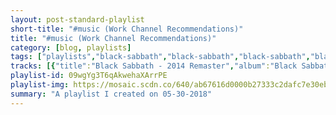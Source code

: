 ```yaml
---
layout: post-standard-playlist
short-title: "#music (Work Channel Recommendations)"
title: "#music (Work Channel Recommendations)"
category: [blog, playlists]
tags: ["playlists","black-sabbath","black-sabbath","black-sabbath","black-sabbath","black-sabbath","limes","limes","limes","limes","limes","limes","limes","limes","limes","limes","limes","daron-malakian-and-scars-on-broadway","daron-malakian-and-scars-on-broadway","daron-malakian-and-scars-on-broadway","daron-malakian-and-scars-on-broadway","daron-malakian-and-scars-on-broadway","daron-malakian-and-scars-on-broadway","daron-malakian-and-scars-on-broadway","daron-malakian-and-scars-on-broadway","daron-malakian-and-scars-on-broadway","daron-malakian-and-scars-on-broadway","daron-malakian-and-scars-on-broadway","daron-malakian-and-scars-on-broadway","daron-malakian-and-scars-on-broadway","daron-malakian-and-scars-on-broadway","daron-malakian-and-scars-on-broadway","daron-malakian-and-scars-on-broadway","daron-malakian-and-scars-on-broadway","serj-tankian","serj-tankian","serj-tankian","serj-tankian","serj-tankian","serj-tankian","serj-tankian","serj-tankian","serj-tankian","serj-tankian","serj-tankian","serj-tankian","serj-tankian","die-antwoord","die-antwoord","die-antwoord","die-antwoord,-sen-dog","die-antwoord,-dita-von-teese","die-antwoord,-lil-tommy-terror","die-antwoord,-lil-tommy-terror","die-antwoord,-jack-black","die-antwoord","die-antwoord","die-antwoord","die-antwoord","die-antwoord","die-antwoord","die-antwoord","die-antwoord","shai-hulud","shai-hulud","shai-hulud","shai-hulud","shai-hulud","shai-hulud","shai-hulud","shai-hulud","scandroid","scandroid","scandroid","scandroid","scandroid","scandroid","scandroid","scandroid","scandroid","scandroid","scandroid","scandroid,-circle-of-dust","scandroid","scandroid","scandroid,-waveshaper","scandroid","scandroid","scandroid","scandroid","scandroid","scandroid","scandroid","scandroid","scandroid","scandroid,-circle-of-dust","scandroid","scandroid,-waveshaper","robert-parker","robert-parker,-maethelvin","robert-parker","robert-parker,-shyguys","robert-parker,-miss-k","robert-parker","robert-parker","robert-parker,-waveshaper","robert-parker,-bachelor-of-hearts","robert-parker","undervatten","undervatten","undervatten","undervatten","undervatten","undervatten","undervatten","undervatten","jacob-collier","jacob-collier","jacob-collier","jacob-collier","jacob-collier","jacob-collier","jacob-collier","jacob-collier","jacob-collier","jacob-collier","jacob-collier","operation-ivy","operation-ivy","operation-ivy","operation-ivy","operation-ivy","operation-ivy","operation-ivy","operation-ivy","operation-ivy","operation-ivy","operation-ivy","operation-ivy","operation-ivy","operation-ivy","operation-ivy","operation-ivy","operation-ivy","operation-ivy","operation-ivy","operation-ivy","operation-ivy","operation-ivy","operation-ivy","operation-ivy","operation-ivy","operation-ivy","operation-ivy","japanese-breakfast","japanese-breakfast","japanese-breakfast","japanese-breakfast","japanese-breakfast","japanese-breakfast","japanese-breakfast","japanese-breakfast","japanese-breakfast","japanese-breakfast","japanese-breakfast","japanese-breakfast","jaroslav-beck","jaroslav-beck,-summer-haze","jaroslav-beck,-crispin,-backchat","jaroslav-beck,-kings-&-folk,-sqeepo","jaroslav-beck,-tiny-c","jaroslav-beck","jaroslav-beck","jaroslav-beck","jaroslav-beck","jaroslav-beck","papercuts","papercuts","papercuts","papercuts","papercuts","papercuts","papercuts","papercuts","papercuts","kraftwerk","kraftwerk","kraftwerk","kraftwerk","kraftwerk","kraftwerk","kraftwerk","kraftwerk","kraftwerk","kraftwerk","kraftwerk","röyksopp","röyksopp","röyksopp","röyksopp","röyksopp","röyksopp","röyksopp","röyksopp","röyksopp","röyksopp","miike-snow","miike-snow","miike-snow","miike-snow","miike-snow,-charli-xcx","miike-snow","miike-snow","miike-snow","miike-snow","miike-snow","miike-snow,-run-the-jewels","khruangbin","khruangbin","khruangbin","khruangbin","khruangbin","khruangbin","khruangbin","khruangbin","khruangbin","khruangbin","khruangbin","khruangbin","khruangbin","khruangbin","khruangbin","khruangbin","khruangbin","khruangbin","khruangbin","khruangbin","x-japan","x-japan","x-japan","x-japan","x-japan","x-japan","x-japan","x-japan","x-japan","x-japan","x-japan","x-japan","kinky","kinky","kinky","kinky","kinky","kinky","kinky","kinky","kinky","kinky","kinky","kinky","kinky","kinky","kinky","kinky","kinky","kinky","kinky","kinky","kinky","kinky","kinky","kinky","kinky","kinky","kinky","portishead","portishead","portishead","portishead","portishead","portishead","portishead","portishead","portishead","portishead","portishead","little-dragon","little-dragon","little-dragon","little-dragon","little-dragon","little-dragon","little-dragon","little-dragon","little-dragon","little-dragon","little-dragon","little-dragon","the-alan-parsons-project","the-alan-parsons-project","the-alan-parsons-project","the-alan-parsons-project","the-alan-parsons-project","the-alan-parsons-project","the-alan-parsons-project","the-alan-parsons-project","the-alan-parsons-project","the-alan-parsons-project","george-mccrae","george-mccrae","george-mccrae","george-mccrae","george-mccrae","george-mccrae","george-mccrae","george-mccrae","george-mccrae","george-mccrae","george-mccrae","george-mccrae","george-mccrae","george-mccrae","george-mccrae","george-mccrae","george-mccrae","george-mccrae","bruce-springsteen","bruce-springsteen","bruce-springsteen","bruce-springsteen","bruce-springsteen","bruce-springsteen","bruce-springsteen","bruce-springsteen","bruce-springsteen","bruce-springsteen","bruce-springsteen","bruce-springsteen","st.-lucia","st.-lucia","st.-lucia","st.-lucia","st.-lucia","st.-lucia","st.-lucia","st.-lucia","st.-lucia","st.-lucia","st.-lucia","daft-punk","daft-punk","daft-punk","daft-punk","daft-punk,-julian-casablancas","daft-punk,-pharrell-williams","daft-punk,-paul-williams","daft-punk,-pharrell-williams,-nile-rodgers","daft-punk","daft-punk","daft-punk,-todd-edwards","daft-punk,-panda-bear","daft-punk","kishi-bashi","kishi-bashi","kishi-bashi","kishi-bashi","kishi-bashi","kishi-bashi","kishi-bashi","kishi-bashi","kishi-bashi","depeche-mode","depeche-mode","depeche-mode","depeche-mode","depeche-mode","depeche-mode","depeche-mode","depeche-mode","depeche-mode,-steve-fitzmaurice","depeche-mode","depeche-mode","depeche-mode","depeche-mode","depeche-mode","depeche-mode,-steve-fitzmaurice","depeche-mode","depeche-mode","depeche-mode","depeche-mode,-alex-ridha","depeche-mode,-digitalism","depeche-mode,-oliver-huntemann,-stephan-bodzin","depeche-mode,-underground-resistance-assault-dj-3000","depeche-mode,-jesse-siminski","tom-waits","john-mayer","john-mayer","john-mayer","john-mayer","john-mayer","john-mayer","john-mayer","john-mayer","john-mayer","john-mayer","john-mayer","john-mayer","the-cardigans","the-cardigans","the-cardigans","the-cardigans","the-cardigans","the-cardigans","the-cardigans","the-cardigans","the-cardigans","the-cardigans","the-cardigans","fouk","fouk","coeo","the-band","the-band","the-band","the-band","the-band","the-band","the-band","the-band","the-band","the-band","the-band","the-band","the-band","the-band","the-band","the-band","the-band","the-band","the-band","fugazi","fugazi","fugazi","fugazi","fugazi","fugazi","fugazi","fugazi","fugazi","fugazi","fugazi","fugazi","fugazi","hunter-plake","daft-punk,-paul-williams","james-carter-and-the-prisoners","harry-mcclintock","norman-blake","alison-krauss","the-soggy-bottom-boys,-dan-tyminski","chris-thomas-king","norman-blake","the-whites","gillian-welch,-alison-krauss","emmylou-harris,-alison-krauss,-gillian-welch","the-peasall-sisters","the-cox-family","john-hartford","ralph-stanley","the-soggy-bottom-boys,-tim-blake-nelson","the-soggy-bottom-boys,-dan-tyminski","john-hartford","the-fairfield-four","the-stanley-brothers,-the-clinch-mountain-boys","colin-linden","alan-o'bryant","john-hartford","the-kossoy-sisters,-erik-darling","van-dyke-parks","ed-lewis-&-the-prisoners","the-cox-family","sarah-peasall,-hannah-peasall,-leah-peasall,-robert-hamlett","norman-blake","norman-blake","the-cox-family","john-hartford","the-fairfield-four","harley-allen","the-specials","the-specials","the-specials","the-specials","the-specials","the-specials","the-specials","the-specials","the-specials","the-specials","the-specials","the-specials","the-specials","the-specials","the-specials","the-specials","jonathan-wilson","jonathan-wilson","jonathan-wilson","jonathan-wilson","jonathan-wilson","jonathan-wilson","jonathan-wilson","jonathan-wilson","jonathan-wilson","jonathan-wilson","jonathan-wilson","jonathan-wilson","jonathan-wilson","jennie-abrahamson","kali-uchis,-tyler,-the-creator,-bootsy-collins","kali-uchis","kali-uchis,-bia","kali-uchis,-steve-lacy","kali-uchis","kali-uchis","kali-uchis,-jorja-smith","kali-uchis","kali-uchis,-reykon","kali-uchis","kali-uchis","kali-uchis","kali-uchis","kali-uchis,-tyler,-the-creator,-bootsy-collins","kali-uchis","kali-uchis","mount-eerie","mount-eerie","mount-eerie","mount-eerie","mount-eerie","mount-eerie","no-age","no-age","no-age","no-age","no-age","no-age","no-age","no-age","no-age","no-age","no-age","no-age","dj-koze","dj-koze","dj-koze,-eddie-fummler","dj-koze,-speech","dj-koze,-josé-gonzález","dj-koze,-sophia-kennedy","dj-koze,-róisín-murphy","dj-koze","dj-koze,-mano-le-tough","dj-koze,-róisín-murphy","dj-koze,-kurt-wagner","dj-koze","dj-koze","dj-koze","dj-koze","dj-koze,-sophia-kennedy","sylvester","pavement","pavement","pavement","pavement","pavement","pavement","pavement","pavement","pavement","pavement","pavement","pavement","rayland-baxter","rayland-baxter","rayland-baxter","rayland-baxter","rayland-baxter","rayland-baxter","rayland-baxter","rayland-baxter","rayland-baxter","rayland-baxter","richard-swift","richard-swift","richard-swift","richard-swift","richard-swift","richard-swift","richard-swift","richard-swift","richard-swift","richard-swift","yo-yo-ma-&-the-silk-road-ensemble,-stuart-duncan,-edgar-meyer,-chris-thile","yo-yo-ma-&-the-silk-road-ensemble,-stuart-duncan,-edgar-meyer,-chris-thile","yo-yo-ma-&-the-silk-road-ensemble,-stuart-duncan,-edgar-meyer,-chris-thile","yo-yo-ma-&-the-silk-road-ensemble,-stuart-duncan,-edgar-meyer,-chris-thile","yo-yo-ma-&-the-silk-road-ensemble,-stuart-duncan,-edgar-meyer,-chris-thile","yo-yo-ma-&-the-silk-road-ensemble,-stuart-duncan,-edgar-meyer,-chris-thile,-aoife-o'donovan","yo-yo-ma-&-the-silk-road-ensemble,-stuart-duncan,-edgar-meyer,-chris-thile","yo-yo-ma-&-the-silk-road-ensemble,-stuart-duncan,-edgar-meyer,-chris-thile","yo-yo-ma-&-the-silk-road-ensemble,-stuart-duncan,-edgar-meyer,-chris-thile,-aoife-o'donovan","yo-yo-ma-&-the-silk-road-ensemble,-stuart-duncan,-edgar-meyer,-chris-thile","yo-yo-ma-&-the-silk-road-ensemble,-stuart-duncan,-edgar-meyer,-chris-thile","\"weird-al\"-yankovic","blood-orange","modest-mouse","christina-aguilera,-goldlink","macklemore-&-ryan-lewis,-macklemore,-ryan-lewis,-ray-dalton","musiq-soulchild","anderson-.paak","anderson-.paak","anderson-.paak","nxworries,-anderson-.paak,-knxwledge","nxworries,-anderson-.paak,-knxwledge","johnny-cash","bi-2,-симфонический-оркестр-мвд","bi-2,-симфонический-оркестр-мвд","bi-2,-симфонический-оркестр-мвд","bi-2,-симфонический-оркестр-мвд","bi-2,-симфонический-оркестр-мвд","bi-2,-симфонический-оркестр-мвд,-inna-zhelannaya","bi-2,-симфонический-оркестр-мвд,-brainstorm","bi-2,-симфонический-оркестр-мвд","bi-2,-симфонический-оркестр-мвд","bi-2,-симфонический-оркестр-мвд,-юлия-чичерина","bi-2,-симфонический-оркестр-мвд","bi-2,-симфонический-оркестр-мвд,-diana-arbenina","bi-2,-симфонический-оркестр-мвд","bi-2,-симфонический-оркестр-мвд","bi-2,-симфонический-оркестр-мвд,-вельвеt","bi-2,-симфонический-оркестр-мвд","bi-2,-симфонический-оркестр-мвд,-diana-arbenina","bi-2,-симфонический-оркестр-мвд","bi-2,-симфонический-оркестр-мвд,-inna-zhelannaya","bi-2,-симфонический-оркестр-мвд","bi-2,-симфонический-оркестр-мвд,-inna-zhelannaya","bi-2,-симфонический-оркестр-мвд","bi-2,-симфонический-оркестр-мвд,-тина-кузнецова","bi-2,-симфонический-оркестр-мвд","bi-2,-симфонический-оркестр-мвд","bi-2,-симфонический-оркестр-мвд","bobby-caldwell","luke-bryan","rammstein","rammstein","idan-raichel","gwenwed","gwenwed","gwenwed","gwenwed","gwenwed","la-vela-puerca","la-vela-puerca","la-vela-puerca","la-vela-puerca","la-vela-puerca","la-vela-puerca","la-vela-puerca","los-enanitos-verdes","los-enanitos-verdes","los-enanitos-verdes","los-enanitos-verdes","indios","indios","the-stills","balkan-beat-box","warsaw-village-band","warsaw-village-band","warsaw-village-band","warsaw-village-band","warsaw-village-band","warsaw-village-band","warsaw-village-band","warsaw-village-band","rodrigo-y-gabriela","maestro-fresh-wes","saukrates","peppino-gagliardi","cymande","cymande","bembeya-jazz-national","data,-benny-sings","nigel-stanford","eminem,-ed-sheeran","bob-dylan","tool","daft-punk","daft-punk","daft-punk","daft-punk","daft-punk","daft-punk","daft-punk","daft-punk","daft-punk","daft-punk","daft-punk","daft-punk","scott-grooves,-parliament,-funkadelic","ian-pooley,-daft-punk","daft-punk"]
tracks: [{"title":"Black Sabbath - 2014 Remaster","album":"Black Sabbath (2014 Remaster)","artists":"Black Sabbath"},{"title":"The Wizard - 2014 Remaster","album":"Black Sabbath (2014 Remaster)","artists":"Black Sabbath"},{"title":"Wasp / Behind the Wall of Sleep / Bassically / N.I.B. - 2014 Remaster","album":"Black Sabbath (2014 Remaster)","artists":"Black Sabbath"},{"title":"Wicked World - 2013 Remaster","album":"Black Sabbath (2014 Remaster)","artists":"Black Sabbath"},{"title":"A Bit of Finger / Sleeping Village / Warning - 2013 Remaster","album":"Black Sabbath (2014 Remaster)","artists":"Black Sabbath"},{"title":"Hooplah","album":"Fresh Squeezed","artists":"Limes"},{"title":"Heyo","album":"Fresh Squeezed","artists":"Limes"},{"title":"Alright","album":"Fresh Squeezed","artists":"Limes"},{"title":"Moonbeams","album":"Fresh Squeezed","artists":"Limes"},{"title":"Blasé","album":"Fresh Squeezed","artists":"Limes"},{"title":"Marigold","album":"Fresh Squeezed","artists":"Limes"},{"title":"Bounds","album":"Fresh Squeezed","artists":"Limes"},{"title":"Another Day","album":"Fresh Squeezed","artists":"Limes"},{"title":"Burnt Shake","album":"Fresh Squeezed","artists":"Limes"},{"title":"Jovial","album":"Fresh Squeezed","artists":"Limes"},{"title":"Blue","album":"Fresh Squeezed","artists":"Limes"},{"title":"Serious","album":"Scars on Broadway","artists":"Daron Malakian and Scars On Broadway"},{"title":"Funny","album":"Scars on Broadway","artists":"Daron Malakian and Scars On Broadway"},{"title":"Exploding / Reloading","album":"Scars on Broadway","artists":"Daron Malakian and Scars On Broadway"},{"title":"Stoner Hate","album":"Scars on Broadway","artists":"Daron Malakian and Scars On Broadway"},{"title":"Insane","album":"Scars on Broadway","artists":"Daron Malakian and Scars On Broadway"},{"title":"World Long Gone","album":"Scars on Broadway","artists":"Daron Malakian and Scars On Broadway"},{"title":"Kill Each Other / Live Forever","album":"Scars on Broadway","artists":"Daron Malakian and Scars On Broadway"},{"title":"Babylon","album":"Scars on Broadway","artists":"Daron Malakian and Scars On Broadway"},{"title":"Chemicals","album":"Scars on Broadway","artists":"Daron Malakian and Scars On Broadway"},{"title":"Enemy","album":"Scars on Broadway","artists":"Daron Malakian and Scars On Broadway"},{"title":"Universe","album":"Scars on Broadway","artists":"Daron Malakian and Scars On Broadway"},{"title":"3005","album":"Scars on Broadway","artists":"Daron Malakian and Scars On Broadway"},{"title":"Cute Machines","album":"Scars on Broadway","artists":"Daron Malakian and Scars On Broadway"},{"title":"Whoring Streets","album":"Scars on Broadway","artists":"Daron Malakian and Scars On Broadway"},{"title":"They Say","album":"Scars on Broadway","artists":"Daron Malakian and Scars On Broadway"},{"title":"Scars on Broadway","album":"Scars on Broadway","artists":"Daron Malakian and Scars On Broadway"},{"title":"Hungry Ghost","album":"Scars on Broadway","artists":"Daron Malakian and Scars On Broadway"},{"title":"Cornucopia","album":"Harakiri (Deluxe Version)","artists":"Serj Tankian"},{"title":"Figure It Out","album":"Harakiri (Deluxe Version)","artists":"Serj Tankian"},{"title":"Ching Chime","album":"Harakiri (Deluxe Version)","artists":"Serj Tankian"},{"title":"Butterfly","album":"Harakiri (Deluxe Version)","artists":"Serj Tankian"},{"title":"Harakiri","album":"Harakiri (Deluxe Version)","artists":"Serj Tankian"},{"title":"Occupied Tears","album":"Harakiri (Deluxe Version)","artists":"Serj Tankian"},{"title":"Deafening Silence","album":"Harakiri (Deluxe Version)","artists":"Serj Tankian"},{"title":"Forget Me Knot","album":"Harakiri (Deluxe Version)","artists":"Serj Tankian"},{"title":"Reality TV","album":"Harakiri (Deluxe Version)","artists":"Serj Tankian"},{"title":"Uneducated Democracy","album":"Harakiri (Deluxe Version)","artists":"Serj Tankian"},{"title":"Weave On","album":"Harakiri (Deluxe Version)","artists":"Serj Tankian"},{"title":"Revolver","album":"Harakiri (Deluxe Version)","artists":"Serj Tankian"},{"title":"Tyrant's Gratitude","album":"Harakiri (Deluxe Version)","artists":"Serj Tankian"},{"title":"We Have Candy","album":"Mount Ninji and da Nice Time Kid","artists":"Die Antwoord"},{"title":"Daddy","album":"Mount Ninji and da Nice Time Kid","artists":"Die Antwoord"},{"title":"Banana Brain","album":"Mount Ninji and da Nice Time Kid","artists":"Die Antwoord"},{"title":"Shit Just Got Real","album":"Mount Ninji and da Nice Time Kid","artists":"Die Antwoord, Sen Dog"},{"title":"Gucci Coochie","album":"Mount Ninji and da Nice Time Kid","artists":"Die Antwoord, Dita Von Teese"},{"title":"Wings on My Penis","album":"Mount Ninji and da Nice Time Kid","artists":"Die Antwoord, Lil Tommy Terror"},{"title":"U Like Boobies?","album":"Mount Ninji and da Nice Time Kid","artists":"Die Antwoord, Lil Tommy Terror"},{"title":"Rats Rule","album":"Mount Ninji and da Nice Time Kid","artists":"Die Antwoord, Jack Black"},{"title":"Jonah Hill","album":"Mount Ninji and da Nice Time Kid","artists":"Die Antwoord"},{"title":"Stoopid Rich","album":"Mount Ninji and da Nice Time Kid","artists":"Die Antwoord"},{"title":"Fat Faded Fuck Face","album":"Mount Ninji and da Nice Time Kid","artists":"Die Antwoord"},{"title":"Peanutbutter + Jelly","album":"Mount Ninji and da Nice Time Kid","artists":"Die Antwoord"},{"title":"Alien","album":"Mount Ninji and da Nice Time Kid","artists":"Die Antwoord"},{"title":"Street Light","album":"Mount Ninji and da Nice Time Kid","artists":"Die Antwoord"},{"title":"Darkling","album":"Mount Ninji and da Nice Time Kid","artists":"Die Antwoord"},{"title":"I Don't Care","album":"Mount Ninji and da Nice Time Kid","artists":"Die Antwoord"},{"title":"Sincerely Hated","album":"Just Can't Hate Enough","artists":"Shai Hulud"},{"title":"Colder Than the Cold World","album":"Just Can't Hate Enough","artists":"Shai Hulud"},{"title":"The Fucking Silence","album":"Just Can't Hate Enough","artists":"Shai Hulud"},{"title":"A Profound Hatred of Man","album":"Just Can't Hate Enough","artists":"Shai Hulud"},{"title":"Just Can't Hate Enough (Originally by A Chorus of Disapproval)","album":"Just Can't Hate Enough","artists":"Shai Hulud"},{"title":"Just Can't Hate Enough (Originally by Sheer Terror)","album":"Just Can't Hate Enough","artists":"Shai Hulud"},{"title":"Blaze Some Hate","album":"Just Can't Hate Enough","artists":"Shai Hulud"},{"title":"Hate, Myth, Muscle, Etiquette","album":"Just Can't Hate Enough","artists":"Shai Hulud"},{"title":"2517","album":"Scandroid (Deluxe Edition)","artists":"Scandroid"},{"title":"Salvation Code","album":"Scandroid (Deluxe Edition)","artists":"Scandroid"},{"title":"Aphelion","album":"Scandroid (Deluxe Edition)","artists":"Scandroid"},{"title":"Shout","album":"Scandroid (Deluxe Edition)","artists":"Scandroid"},{"title":"Destination Unknown","album":"Scandroid (Deluxe Edition)","artists":"Scandroid"},{"title":"Connection","album":"Scandroid (Deluxe Edition)","artists":"Scandroid"},{"title":"Datastream","album":"Scandroid (Deluxe Edition)","artists":"Scandroid"},{"title":"Empty Streets","album":"Scandroid (Deluxe Edition)","artists":"Scandroid"},{"title":"Awakening With You","album":"Scandroid (Deluxe Edition)","artists":"Scandroid"},{"title":"Atom & E.E.V.","album":"Scandroid (Deluxe Edition)","artists":"Scandroid"},{"title":"Neo-Tokyo","album":"Scandroid (Deluxe Edition)","artists":"Scandroid"},{"title":"Pro-bots & Robophobes","album":"Scandroid (Deluxe Edition)","artists":"Scandroid, Circle of Dust"},{"title":"Eden","album":"Scandroid (Deluxe Edition)","artists":"Scandroid"},{"title":"Singularity","album":"Scandroid (Deluxe Edition)","artists":"Scandroid"},{"title":"Eden - Waveshaper Remix","album":"Scandroid (Deluxe Edition)","artists":"Scandroid, Waveshaper"},{"title":"2517 - Instrumental","album":"Scandroid (Deluxe Edition)","artists":"Scandroid"},{"title":"Salvation Code - Instrumental","album":"Scandroid (Deluxe Edition)","artists":"Scandroid"},{"title":"Aphelion - Instrumental","album":"Scandroid (Deluxe Edition)","artists":"Scandroid"},{"title":"Shout - Instrumental","album":"Scandroid (Deluxe Edition)","artists":"Scandroid"},{"title":"Connection - Instrumental","album":"Scandroid (Deluxe Edition)","artists":"Scandroid"},{"title":"Datastream - Instrumental","album":"Scandroid (Deluxe Edition)","artists":"Scandroid"},{"title":"Empty Streets - Instrumental","album":"Scandroid (Deluxe Edition)","artists":"Scandroid"},{"title":"Awakening With You - Instrumental","album":"Scandroid (Deluxe Edition)","artists":"Scandroid"},{"title":"Neo-Tokyo - Instrumental","album":"Scandroid (Deluxe Edition)","artists":"Scandroid"},{"title":"Pro-bots & Robophobes - Instrumental","album":"Scandroid (Deluxe Edition)","artists":"Scandroid, Circle of Dust"},{"title":"Eden - Instrumental","album":"Scandroid (Deluxe Edition)","artists":"Scandroid"},{"title":"Eden (Waveshaper Remix) - Instrumental","album":"Scandroid (Deluxe Edition)","artists":"Scandroid, Waveshaper"},{"title":"Sweet Nothings","album":"Crystal City","artists":"Robert Parker"},{"title":"Love Theme (feat. Maethelvin)","album":"Crystal City","artists":"Robert Parker, Maethelvin"},{"title":"Silver Screen Cruising","album":"Crystal City","artists":"Robert Parker"},{"title":"Generation '82 (feat. Shyguys)","album":"Crystal City","artists":"Robert Parker, Shyguys"},{"title":"'85 Again (feat. Miss K)","album":"Crystal City","artists":"Robert Parker, Miss K"},{"title":"Guilty Pleasure","album":"Crystal City","artists":"Robert Parker"},{"title":"One Love","album":"Crystal City","artists":"Robert Parker"},{"title":"Arcade Oliver (feat. Waveshaper)","album":"Crystal City","artists":"Robert Parker, Waveshaper"},{"title":"Seasons of Lust (feat. Bachelor of Hearts)","album":"Crystal City","artists":"Robert Parker, Bachelor Of Hearts"},{"title":"Crystal City","album":"Crystal City","artists":"Robert Parker"},{"title":"Begynnelse","album":"Grooves 1988","artists":"Undervatten"},{"title":"At the Mall","album":"Grooves 1988","artists":"Undervatten"},{"title":"Inner City Chase","album":"Grooves 1988","artists":"Undervatten"},{"title":"No Release","album":"Grooves 1988","artists":"Undervatten"},{"title":"Charisma Club","album":"Grooves 1988","artists":"Undervatten"},{"title":"Settling Mist","album":"Grooves 1988","artists":"Undervatten"},{"title":"Mic City","album":"Grooves 1988","artists":"Undervatten"},{"title":"Giants","album":"Grooves 1988","artists":"Undervatten"},{"title":"Woke Up Today","album":"In My Room","artists":"Jacob Collier"},{"title":"In My Room","album":"In My Room","artists":"Jacob Collier"},{"title":"Hideaway","album":"In My Room","artists":"Jacob Collier"},{"title":"You And I","album":"In My Room","artists":"Jacob Collier"},{"title":"Down The Line","album":"In My Room","artists":"Jacob Collier"},{"title":"Now And Then I Think About You","album":"In My Room","artists":"Jacob Collier"},{"title":"Saviour","album":"In My Room","artists":"Jacob Collier"},{"title":"Hajanga","album":"In My Room","artists":"Jacob Collier"},{"title":"Flintstones","album":"In My Room","artists":"Jacob Collier"},{"title":"In The Real Early Morning","album":"In My Room","artists":"Jacob Collier"},{"title":"Don't You Know","album":"In My Room","artists":"Jacob Collier"},{"title":"Knowledge - 2007 Remaster","album":"Operation Ivy (2007 Remaster)","artists":"Operation Ivy"},{"title":"Sound System - 2007 Remaster","album":"Operation Ivy (2007 Remaster)","artists":"Operation Ivy"},{"title":"Jaded - 2007 Remaster","album":"Operation Ivy (2007 Remaster)","artists":"Operation Ivy"},{"title":"Take Warning - 2007 Remaster","album":"Operation Ivy (2007 Remaster)","artists":"Operation Ivy"},{"title":"The Crowd - 2007 Remaster","album":"Operation Ivy (2007 Remaster)","artists":"Operation Ivy"},{"title":"Bombshell - 2007 Remaster","album":"Operation Ivy (2007 Remaster)","artists":"Operation Ivy"},{"title":"Unity - 2007 Remaster","album":"Operation Ivy (2007 Remaster)","artists":"Operation Ivy"},{"title":"Vulnerability - 2007 Remaster","album":"Operation Ivy (2007 Remaster)","artists":"Operation Ivy"},{"title":"Bankshot - 2007 Remaster","album":"Operation Ivy (2007 Remaster)","artists":"Operation Ivy"},{"title":"One of These Days - 2007 Remaster","album":"Operation Ivy (2007 Remaster)","artists":"Operation Ivy"},{"title":"Gonna Find You - 2007 Remaster","album":"Operation Ivy (2007 Remaster)","artists":"Operation Ivy"},{"title":"Bad Town - 2007 Remaster","album":"Operation Ivy (2007 Remaster)","artists":"Operation Ivy"},{"title":"Smiling - 2007 Remaster","album":"Operation Ivy (2007 Remaster)","artists":"Operation Ivy"},{"title":"Caution - 2007 Remaster","album":"Operation Ivy (2007 Remaster)","artists":"Operation Ivy"},{"title":"Freeze Up - 2007 Remaster","album":"Operation Ivy (2007 Remaster)","artists":"Operation Ivy"},{"title":"Artificial Life - 2007 Remaster","album":"Operation Ivy (2007 Remaster)","artists":"Operation Ivy"},{"title":"Room Without a Window - 2007 Remaster","album":"Operation Ivy (2007 Remaster)","artists":"Operation Ivy"},{"title":"Big City - 2007 Remaster","album":"Operation Ivy (2007 Remaster)","artists":"Operation Ivy"},{"title":"Missionary - 2007 Remaster","album":"Operation Ivy (2007 Remaster)","artists":"Operation Ivy"},{"title":"Junkie's Runnin' Dry - 2007 Remaster","album":"Operation Ivy (2007 Remaster)","artists":"Operation Ivy"},{"title":"Here We Go Again - 2007 Remaster","album":"Operation Ivy (2007 Remaster)","artists":"Operation Ivy"},{"title":"Hoboken - 2007 Remaster","album":"Operation Ivy (2007 Remaster)","artists":"Operation Ivy"},{"title":"Yellin' In My Ear - 2007 Remaster","album":"Operation Ivy (2007 Remaster)","artists":"Operation Ivy"},{"title":"Sleep Long - 2007 Remaster","album":"Operation Ivy (2007 Remaster)","artists":"Operation Ivy"},{"title":"Healthy Body - 2007 Remaster","album":"Operation Ivy (2007 Remaster)","artists":"Operation Ivy"},{"title":"Officer - 2007 Remaster","album":"Operation Ivy (2007 Remaster)","artists":"Operation Ivy"},{"title":"I Got No - 2007 Remaster","album":"Operation Ivy (2007 Remaster)","artists":"Operation Ivy"},{"title":"Diving Woman","album":"Soft Sounds from Another Planet","artists":"Japanese Breakfast"},{"title":"Road Head","album":"Soft Sounds from Another Planet","artists":"Japanese Breakfast"},{"title":"Machinist","album":"Soft Sounds from Another Planet","artists":"Japanese Breakfast"},{"title":"Planetary Ambience","album":"Soft Sounds from Another Planet","artists":"Japanese Breakfast"},{"title":"Soft Sounds from Another Planet","album":"Soft Sounds from Another Planet","artists":"Japanese Breakfast"},{"title":"Boyish","album":"Soft Sounds from Another Planet","artists":"Japanese Breakfast"},{"title":"12 Steps","album":"Soft Sounds from Another Planet","artists":"Japanese Breakfast"},{"title":"Jimmy Fallon Big!","album":"Soft Sounds from Another Planet","artists":"Japanese Breakfast"},{"title":"The Body Is a Blade","album":"Soft Sounds from Another Planet","artists":"Japanese Breakfast"},{"title":"Till Death","album":"Soft Sounds from Another Planet","artists":"Japanese Breakfast"},{"title":"This House","album":"Soft Sounds from Another Planet","artists":"Japanese Breakfast"},{"title":"Here Come the Tubular Bells","album":"Soft Sounds from Another Planet","artists":"Japanese Breakfast"},{"title":"Beat Saber","album":"Beat Saber (Original Game Soundtrack)","artists":"Jaroslav Beck"},{"title":"Escape (ft. Summer Haze)","album":"Beat Saber (Original Game Soundtrack)","artists":"Jaroslav Beck, Summer Haze"},{"title":"Legend (ft. Backchat)","album":"Beat Saber (Original Game Soundtrack)","artists":"Jaroslav Beck, Crispin, Backchat"},{"title":"Country Rounds (Sqeepo Remix)","album":"Beat Saber (Original Game Soundtrack)","artists":"Jaroslav Beck, Kings & Folk, Sqeepo"},{"title":"Turn Me On (ft. Tiny C)","album":"Beat Saber (Original Game Soundtrack)","artists":"Jaroslav Beck, Tiny C"},{"title":"Breezer","album":"Beat Saber (Original Game Soundtrack)","artists":"Jaroslav Beck"},{"title":"00 Bills","album":"Beat Saber (Original Game Soundtrack)","artists":"Jaroslav Beck"},{"title":"Balearic Pumping","album":"Beat Saber (Original Game Soundtrack)","artists":"Jaroslav Beck"},{"title":"Commercial Pumping","album":"Beat Saber (Original Game Soundtrack)","artists":"Jaroslav Beck"},{"title":"Lvl Insane","album":"Beat Saber (Original Game Soundtrack)","artists":"Jaroslav Beck"},{"title":"Still Knocking at the Door","album":"Life Among the Savages","artists":"Papercuts"},{"title":"New Body","album":"Life Among the Savages","artists":"Papercuts"},{"title":"Life Among the Savages","album":"Life Among the Savages","artists":"Papercuts"},{"title":"Staring at the Bright Lights","album":"Life Among the Savages","artists":"Papercuts"},{"title":"Family Portrait","album":"Life Among the Savages","artists":"Papercuts"},{"title":"Easter Morning","album":"Life Among the Savages","artists":"Papercuts"},{"title":"Psychic Friends","album":"Life Among the Savages","artists":"Papercuts"},{"title":"Afterlife Blues","album":"Life Among the Savages","artists":"Papercuts"},{"title":"Tourist","album":"Life Among the Savages","artists":"Papercuts"},{"title":"The Robots - 2009 Remaster","album":"The Mix (2009 Remaster)","artists":"Kraftwerk"},{"title":"Computer Love - 2009 Remaster","album":"The Mix (2009 Remaster)","artists":"Kraftwerk"},{"title":"Pocket Calculator - 2009 Remaster","album":"The Mix (2009 Remaster)","artists":"Kraftwerk"},{"title":"Dentaku - 1991 Remix; 2009 Remaster","album":"The Mix (2009 Remaster)","artists":"Kraftwerk"},{"title":"Autobahn - 1991 Remix; 2009 Remaster","album":"The Mix (2009 Remaster)","artists":"Kraftwerk"},{"title":"Radioactivity - 1991 Remix; 2009 Remaster","album":"The Mix (2009 Remaster)","artists":"Kraftwerk"},{"title":"Trans-Europe Express - 1991 Remix; 2009 Remaster","album":"The Mix (2009 Remaster)","artists":"Kraftwerk"},{"title":"Abzug - 1991 Remix; 2009 Remaster","album":"The Mix (2009 Remaster)","artists":"Kraftwerk"},{"title":"Metal on Metal - 2009 Remaster","album":"The Mix (2009 Remaster)","artists":"Kraftwerk"},{"title":"Home Computer - 2009 Remaster","album":"The Mix (2009 Remaster)","artists":"Kraftwerk"},{"title":"Music Non Stop - 2009 Remaster","album":"The Mix (2009 Remaster)","artists":"Kraftwerk"},{"title":"So Easy","album":"Melody AM","artists":"Röyksopp"},{"title":"Eple","album":"Melody AM","artists":"Röyksopp"},{"title":"Sparks","album":"Melody AM","artists":"Röyksopp"},{"title":"In Space","album":"Melody AM","artists":"Röyksopp"},{"title":"Poor Leno","album":"Melody AM","artists":"Röyksopp"},{"title":"A Higher Place","album":"Melody AM","artists":"Röyksopp"},{"title":"Röyksopp's Night Out","album":"Melody AM","artists":"Röyksopp"},{"title":"Remind Me - Radio Edit","album":"Melody AM","artists":"Röyksopp"},{"title":"She's So","album":"Melody AM","artists":"Röyksopp"},{"title":"40 Years Back \ Come","album":"Melody AM","artists":"Röyksopp"},{"title":"My Trigger","album":"iii","artists":"Miike Snow"},{"title":"The Heart of Me","album":"iii","artists":"Miike Snow"},{"title":"Genghis Khan","album":"iii","artists":"Miike Snow"},{"title":"Heart Is Full","album":"iii","artists":"Miike Snow"},{"title":"For U (feat. Charli XCX)","album":"iii","artists":"Miike Snow, Charli XCX"},{"title":"I Feel the Weight","album":"iii","artists":"Miike Snow"},{"title":"Back of the Car","album":"iii","artists":"Miike Snow"},{"title":"Lonely Life","album":"iii","artists":"Miike Snow"},{"title":"Over and Over","album":"iii","artists":"Miike Snow"},{"title":"Longshot (7 Nights)","album":"iii","artists":"Miike Snow"},{"title":"Heart Is Full (feat. Run the Jewels) - Remix","album":"iii","artists":"Miike Snow, Run The Jewels"},{"title":"Cómo Me Quieres","album":"Con Todo El Mundo","artists":"Khruangbin"},{"title":"Lady and Man","album":"Con Todo El Mundo","artists":"Khruangbin"},{"title":"Maria También","album":"Con Todo El Mundo","artists":"Khruangbin"},{"title":"August 10","album":"Con Todo El Mundo","artists":"Khruangbin"},{"title":"Cómo Te Quiero","album":"Con Todo El Mundo","artists":"Khruangbin"},{"title":"Shades of Man","album":"Con Todo El Mundo","artists":"Khruangbin"},{"title":"Evan Finds the Third Room","album":"Con Todo El Mundo","artists":"Khruangbin"},{"title":"A Hymn","album":"Con Todo El Mundo","artists":"Khruangbin"},{"title":"Rules","album":"Con Todo El Mundo","artists":"Khruangbin"},{"title":"Friday Morning","album":"Con Todo El Mundo","artists":"Khruangbin"},{"title":"Mr. White","album":"The Universe Smiles Upon You","artists":"Khruangbin"},{"title":"Two Fish and an Elephant","album":"The Universe Smiles Upon You","artists":"Khruangbin"},{"title":"Dern Kala","album":"The Universe Smiles Upon You","artists":"Khruangbin"},{"title":"Little Joe & Mary","album":"The Universe Smiles Upon You","artists":"Khruangbin"},{"title":"White Gloves","album":"The Universe Smiles Upon You","artists":"Khruangbin"},{"title":"People Everywhere (Still Alive)","album":"The Universe Smiles Upon You","artists":"Khruangbin"},{"title":"The Man Who Took My Sunglasses","album":"The Universe Smiles Upon You","artists":"Khruangbin"},{"title":"August Twelve","album":"The Universe Smiles Upon You","artists":"Khruangbin"},{"title":"Balls and Pins","album":"The Universe Smiles Upon You","artists":"Khruangbin"},{"title":"Zionsville","album":"The Universe Smiles Upon You","artists":"Khruangbin"},{"title":"PROLOGUE (WORLD ANTHEM) - Remaster","album":"Blue Blood","artists":"X JAPAN"},{"title":"BLUE BLOOD - Remaster","album":"Blue Blood","artists":"X JAPAN"},{"title":"WEEK END - Remaster","album":"Blue Blood","artists":"X JAPAN"},{"title":"EASY FIGHT RAMBLING - Remaster","album":"Blue Blood","artists":"X JAPAN"},{"title":"X - Remaster","album":"Blue Blood","artists":"X JAPAN"},{"title":"ENDLESS RAIN - Remaster","album":"Blue Blood","artists":"X JAPAN"},{"title":"紅(イントロ ストリングス) - Remaster","album":"Blue Blood","artists":"X JAPAN"},{"title":"XCLAMATION - Remaster","album":"Blue Blood","artists":"X JAPAN"},{"title":"オルガスム - Remaster","album":"Blue Blood","artists":"X JAPAN"},{"title":"CELEBRATION - Remaster","album":"Blue Blood","artists":"X JAPAN"},{"title":"ROSE OF PAIN - Remaster","album":"Blue Blood","artists":"X JAPAN"},{"title":"UNFINISHED - Remaster","album":"Blue Blood","artists":"X JAPAN"},{"title":"Mexican Radio","album":"Reina","artists":"Kinky"},{"title":"Sister Twisted","album":"Reina","artists":"Kinky"},{"title":"I Say Hey","album":"Reina","artists":"Kinky"},{"title":"Una Linea De Luz","album":"Reina","artists":"Kinky"},{"title":"Again And So On","album":"Reina","artists":"Kinky"},{"title":"How Do They Do That?","album":"Reina","artists":"Kinky"},{"title":"León","album":"Reina","artists":"Kinky"},{"title":"Monday Killer","album":"Reina","artists":"Kinky"},{"title":"A Dónde Van Los Muertos?","album":"Reina","artists":"Kinky"},{"title":"Lay Back","album":"Reina","artists":"Kinky"},{"title":"Nothing Really","album":"Reina","artists":"Kinky"},{"title":"Uruapan Breaks","album":"Reina","artists":"Kinky"},{"title":"Spin That Wine","album":"Reina","artists":"Kinky"},{"title":"A Dónde Van Los Muertos? - Brazilian Girls Remix","album":"Reina","artists":"Kinky"},{"title":"Mas","album":"Kinky","artists":"Kinky"},{"title":"Soun tha mi primer amor","album":"Kinky","artists":"Kinky"},{"title":"Great Spot","album":"Kinky","artists":"Kinky"},{"title":"San Antonio","album":"Kinky","artists":"Kinky"},{"title":"Field Goal","album":"Kinky","artists":"Kinky"},{"title":"Mirando de lado","album":"Kinky","artists":"Kinky"},{"title":"Sol (Batucada)","album":"Kinky","artists":"Kinky"},{"title":"Ejercicio #16","album":"Kinky","artists":"Kinky"},{"title":"Sambita","album":"Kinky","artists":"Kinky"},{"title":"Cornman","album":"Kinky","artists":"Kinky"},{"title":"Anorexic Freaks","album":"Kinky","artists":"Kinky"},{"title":"Tonos rosa","album":"Kinky","artists":"Kinky"},{"title":"Noche de toxinas","album":"Kinky","artists":"Kinky"},{"title":"Mysterons","album":"Dummy","artists":"Portishead"},{"title":"Sour Times","album":"Dummy","artists":"Portishead"},{"title":"Strangers","album":"Dummy","artists":"Portishead"},{"title":"It Could Be Sweet","album":"Dummy","artists":"Portishead"},{"title":"Wandering Star","album":"Dummy","artists":"Portishead"},{"title":"It's A Fire","album":"Dummy","artists":"Portishead"},{"title":"Numb","album":"Dummy","artists":"Portishead"},{"title":"Roads","album":"Dummy","artists":"Portishead"},{"title":"Pedestal","album":"Dummy","artists":"Portishead"},{"title":"Biscuit","album":"Dummy","artists":"Portishead"},{"title":"Glory Box","album":"Dummy","artists":"Portishead"},{"title":"Twice","album":"Little Dragon","artists":"Little Dragon"},{"title":"Turn Left","album":"Little Dragon","artists":"Little Dragon"},{"title":"No Love","album":"Little Dragon","artists":"Little Dragon"},{"title":"Reccomendation","album":"Little Dragon","artists":"Little Dragon"},{"title":"Constant Surprises","album":"Little Dragon","artists":"Little Dragon"},{"title":"Forever","album":"Little Dragon","artists":"Little Dragon"},{"title":"After The Rain","album":"Little Dragon","artists":"Little Dragon"},{"title":"Place To Belong","album":"Little Dragon","artists":"Little Dragon"},{"title":"Stormy Weather","album":"Little Dragon","artists":"Little Dragon"},{"title":"Test","album":"Little Dragon","artists":"Little Dragon"},{"title":"Wink","album":"Little Dragon","artists":"Little Dragon"},{"title":"Scribble Paper","album":"Little Dragon","artists":"Little Dragon"},{"title":"Sirius - Chicago Bulls Theme Song","album":"Eye In The Sky (Expanded Edition)","artists":"The Alan Parsons Project"},{"title":"Eye In The Sky","album":"Eye In The Sky (Expanded Edition)","artists":"The Alan Parsons Project"},{"title":"Children of the Moon","album":"Eye In The Sky (Expanded Edition)","artists":"The Alan Parsons Project"},{"title":"Gemini","album":"Eye In The Sky (Expanded Edition)","artists":"The Alan Parsons Project"},{"title":"Silence and I","album":"Eye In The Sky (Expanded Edition)","artists":"The Alan Parsons Project"},{"title":"You're Gonna Get Your Fingers Burned","album":"Eye In The Sky (Expanded Edition)","artists":"The Alan Parsons Project"},{"title":"Psychobabble","album":"Eye In The Sky (Expanded Edition)","artists":"The Alan Parsons Project"},{"title":"Mammagamma - Instrumental","album":"Eye In The Sky (Expanded Edition)","artists":"The Alan Parsons Project"},{"title":"Step by Step","album":"Eye In The Sky (Expanded Edition)","artists":"The Alan Parsons Project"},{"title":"Old and Wise","album":"Eye In The Sky (Expanded Edition)","artists":"The Alan Parsons Project"},{"title":"I Get Lifted","album":"By George Volume 3 - [The Dave Cash Collection]","artists":"George McCrae"},{"title":"I Got Love","album":"By George Volume 3 - [The Dave Cash Collection]","artists":"George McCrae"},{"title":"I Love You","album":"By George Volume 3 - [The Dave Cash Collection]","artists":"George McCrae"},{"title":"I Need Somebody Like You","album":"By George Volume 3 - [The Dave Cash Collection]","artists":"George McCrae"},{"title":"I Never Forgot Your Eyes","album":"By George Volume 3 - [The Dave Cash Collection]","artists":"George McCrae"},{"title":"I want You Around Me","album":"By George Volume 3 - [The Dave Cash Collection]","artists":"George McCrae"},{"title":"If It Wasn't For You","album":"By George Volume 3 - [The Dave Cash Collection]","artists":"George McCrae"},{"title":"If Our Love Come To An End","album":"By George Volume 3 - [The Dave Cash Collection]","artists":"George McCrae"},{"title":"If You Wanna Own Me","album":"By George Volume 3 - [The Dave Cash Collection]","artists":"George McCrae"},{"title":"I'll Take Care","album":"By George Volume 3 - [The Dave Cash Collection]","artists":"George McCrae"},{"title":"I'm Gonna Stay With My Baby Tonight","album":"By George Volume 3 - [The Dave Cash Collection]","artists":"George McCrae"},{"title":"I'm Still Believin'","album":"By George Volume 3 - [The Dave Cash Collection]","artists":"George McCrae"},{"title":"It Was Always you","album":"By George Volume 3 - [The Dave Cash Collection]","artists":"George McCrae"},{"title":"It's Been So Long","album":"By George Volume 3 - [The Dave Cash Collection]","artists":"George McCrae"},{"title":"Just Another Fool","album":"By George Volume 3 - [The Dave Cash Collection]","artists":"George McCrae"},{"title":"Kiss Me (The Way I Like It)","album":"By George Volume 3 - [The Dave Cash Collection]","artists":"George McCrae"},{"title":"Let George Do It","album":"By George Volume 3 - [The Dave Cash Collection]","artists":"George McCrae"},{"title":"Let's Start Love","album":"By George Volume 3 - [The Dave Cash Collection]","artists":"George McCrae"},{"title":"Born in the U.S.A.","album":"Born In The U.S.A.","artists":"Bruce Springsteen"},{"title":"Cover Me","album":"Born In The U.S.A.","artists":"Bruce Springsteen"},{"title":"Darlington County","album":"Born In The U.S.A.","artists":"Bruce Springsteen"},{"title":"Working on the Highway","album":"Born In The U.S.A.","artists":"Bruce Springsteen"},{"title":"Downbound Train","album":"Born In The U.S.A.","artists":"Bruce Springsteen"},{"title":"I'm On Fire","album":"Born In The U.S.A.","artists":"Bruce Springsteen"},{"title":"No Surrender","album":"Born In The U.S.A.","artists":"Bruce Springsteen"},{"title":"Bobby Jean","album":"Born In The U.S.A.","artists":"Bruce Springsteen"},{"title":"I'm Goin' Down","album":"Born In The U.S.A.","artists":"Bruce Springsteen"},{"title":"Glory Days","album":"Born In The U.S.A.","artists":"Bruce Springsteen"},{"title":"Dancing In the Dark","album":"Born In The U.S.A.","artists":"Bruce Springsteen"},{"title":"My Hometown","album":"Born In The U.S.A.","artists":"Bruce Springsteen"},{"title":"Do You Remember","album":"Matter","artists":"St. Lucia"},{"title":"Home","album":"Matter","artists":"St. Lucia"},{"title":"Dancing On Glass","album":"Matter","artists":"St. Lucia"},{"title":"Physical","album":"Matter","artists":"St. Lucia"},{"title":"Game 4 U","album":"Matter","artists":"St. Lucia"},{"title":"The Winds of Change","album":"Matter","artists":"St. Lucia"},{"title":"Love Somebody","album":"Matter","artists":"St. Lucia"},{"title":"Rescue Me","album":"Matter","artists":"St. Lucia"},{"title":"Stay","album":"Matter","artists":"St. Lucia"},{"title":"Help Me Run Away","album":"Matter","artists":"St. Lucia"},{"title":"Always","album":"Matter","artists":"St. Lucia"},{"title":"Give Life Back to Music","album":"Random Access Memories","artists":"Daft Punk"},{"title":"The Game of Love","album":"Random Access Memories","artists":"Daft Punk"},{"title":"Giorgio by Moroder","album":"Random Access Memories","artists":"Daft Punk"},{"title":"Within","album":"Random Access Memories","artists":"Daft Punk"},{"title":"Instant Crush (feat. Julian Casablancas)","album":"Random Access Memories","artists":"Daft Punk, Julian Casablancas"},{"title":"Lose Yourself to Dance (feat. Pharrell Williams)","album":"Random Access Memories","artists":"Daft Punk, Pharrell Williams"},{"title":"Touch (feat. Paul Williams)","album":"Random Access Memories","artists":"Daft Punk, Paul Williams"},{"title":"Get Lucky (feat. Pharrell Williams & Nile Rodgers)","album":"Random Access Memories","artists":"Daft Punk, Pharrell Williams, Nile Rodgers"},{"title":"Beyond","album":"Random Access Memories","artists":"Daft Punk"},{"title":"Motherboard","album":"Random Access Memories","artists":"Daft Punk"},{"title":"Fragments of Time (feat. Todd Edwards)","album":"Random Access Memories","artists":"Daft Punk, Todd Edwards"},{"title":"Doin' it Right (feat. Panda Bear)","album":"Random Access Memories","artists":"Daft Punk, Panda Bear"},{"title":"Contact","album":"Random Access Memories","artists":"Daft Punk"},{"title":"Intro / Pathos, Pathos","album":"151a","artists":"Kishi Bashi"},{"title":"Manchester","album":"151a","artists":"Kishi Bashi"},{"title":"Bright Whites","album":"151a","artists":"Kishi Bashi"},{"title":"It All Began With a Burst","album":"151a","artists":"Kishi Bashi"},{"title":"Wonder Woman, Wonder Me","album":"151a","artists":"Kishi Bashi"},{"title":"Chester's Burst Over the Hamptons","album":"151a","artists":"Kishi Bashi"},{"title":"Atticus, In the Desert","album":"151a","artists":"Kishi Bashi"},{"title":"I Am the Antichrist to You","album":"151a","artists":"Kishi Bashi"},{"title":"Beat the Bright Out of Me","album":"151a","artists":"Kishi Bashi"},{"title":"Personal Jesus - 2006 Remaster","album":"The Best of Depeche Mode, Volume 1","artists":"Depeche Mode"},{"title":"Just Can't Get Enough - 2006 Remaster","album":"The Best of Depeche Mode, Volume 1","artists":"Depeche Mode"},{"title":"Everything Counts - 2006 Remaster","album":"The Best of Depeche Mode, Volume 1","artists":"Depeche Mode"},{"title":"Enjoy the Silence - 2006 Remaster","album":"The Best of Depeche Mode, Volume 1","artists":"Depeche Mode"},{"title":"Shake the Disease - 2006 Remaster","album":"The Best of Depeche Mode, Volume 1","artists":"Depeche Mode"},{"title":"See You - 2006 Remaster","album":"The Best of Depeche Mode, Volume 1","artists":"Depeche Mode"},{"title":"It's No Good - 2006 Remaster","album":"The Best of Depeche Mode, Volume 1","artists":"Depeche Mode"},{"title":"Strangelove","album":"The Best of Depeche Mode, Volume 1","artists":"Depeche Mode"},{"title":"Suffer Well - 2006 Remaster","album":"The Best of Depeche Mode, Volume 1","artists":"Depeche Mode, Steve Fitzmaurice"},{"title":"Dream On - 2006 Remaster","album":"The Best of Depeche Mode, Volume 1","artists":"Depeche Mode"},{"title":"People Are People - 2006 Remaster","album":"The Best of Depeche Mode, Volume 1","artists":"Depeche Mode"},{"title":"Martyr - 2006 Remaster","album":"The Best of Depeche Mode, Volume 1","artists":"Depeche Mode"},{"title":"Walking in My Shoes - 2006 Remaster","album":"The Best of Depeche Mode, Volume 1","artists":"Depeche Mode"},{"title":"I Feel You - 2006 Remaster","album":"The Best of Depeche Mode, Volume 1","artists":"Depeche Mode"},{"title":"Precious - 2006 Remaster","album":"The Best of Depeche Mode, Volume 1","artists":"Depeche Mode, Steve Fitzmaurice"},{"title":"Master and Servant - 2006 Remaster","album":"The Best of Depeche Mode, Volume 1","artists":"Depeche Mode"},{"title":"New Life - 2006 Remaster","album":"The Best of Depeche Mode, Volume 1","artists":"Depeche Mode"},{"title":"Never Let Me Down Again - 2006 Remaster","album":"The Best of Depeche Mode, Volume 1","artists":"Depeche Mode"},{"title":"Personal Jesus - Boys Noize Classic","album":"The Best of Depeche Mode, Volume 1","artists":"Depeche Mode, Alex Ridha"},{"title":"Never Let Me Down Again","album":"The Best of Depeche Mode, Volume 1","artists":"Depeche Mode, Digitalism"},{"title":"Everything Counts - Oliver Huntemann & Stephan Bodzin Dub","album":"The Best of Depeche Mode, Volume 1","artists":"Depeche Mode, Oliver Huntemann, Stephan Bodzin"},{"title":"People Are People - Underground Resistance Remix","album":"The Best of Depeche Mode, Volume 1","artists":"Depeche Mode, Underground Resistance Assault DJ 3000"},{"title":"Personal Jesus - Hearthrob Mix","album":"The Best of Depeche Mode, Volume 1","artists":"Depeche Mode, Jesse Siminski"},{"title":"Downtown Train","album":"Rain Dogs","artists":"Tom Waits"},{"title":"Waiting On the World to Change","album":"Continuum","artists":"John Mayer"},{"title":"I Don't Trust Myself (With Loving You)","album":"Continuum","artists":"John Mayer"},{"title":"Belief","album":"Continuum","artists":"John Mayer"},{"title":"Gravity","album":"Continuum","artists":"John Mayer"},{"title":"The Heart of Life","album":"Continuum","artists":"John Mayer"},{"title":"Vultures","album":"Continuum","artists":"John Mayer"},{"title":"Stop This Train","album":"Continuum","artists":"John Mayer"},{"title":"Slow Dancing in a Burning Room","album":"Continuum","artists":"John Mayer"},{"title":"Bold as Love","album":"Continuum","artists":"John Mayer"},{"title":"Dreaming with a Broken Heart","album":"Continuum","artists":"John Mayer"},{"title":"In Repair","album":"Continuum","artists":"John Mayer"},{"title":"I'm Gonna Find Another You","album":"Continuum","artists":"John Mayer"},{"title":"Paralyzed","album":"Gran Turismo","artists":"The Cardigans"},{"title":"Erase / Rewind","album":"Gran Turismo","artists":"The Cardigans"},{"title":"Explode","album":"Gran Turismo","artists":"The Cardigans"},{"title":"Starter","album":"Gran Turismo","artists":"The Cardigans"},{"title":"Hanging Around","album":"Gran Turismo","artists":"The Cardigans"},{"title":"Higher","album":"Gran Turismo","artists":"The Cardigans"},{"title":"Marvel Hill","album":"Gran Turismo","artists":"The Cardigans"},{"title":"My Favourite Game","album":"Gran Turismo","artists":"The Cardigans"},{"title":"Do You Believe","album":"Gran Turismo","artists":"The Cardigans"},{"title":"Junk Of The Hearts","album":"Gran Turismo","artists":"The Cardigans"},{"title":"Nil","album":"Gran Turismo","artists":"The Cardigans"},{"title":"Heavy on the Bacon","album":"Heavy on the Bacon","artists":"Fouk"},{"title":"Coconuts","album":"Heavy on the Bacon","artists":"Fouk"},{"title":"Like It Is - Mixed","album":"Defected In The House Radio Show Episode 041 (hosted by Sam Divine)","artists":"Coeo"},{"title":"Across The Great Divide - Remastered 2000","album":"The Band (Expanded Edition)","artists":"The Band"},{"title":"Rag Mama Rag - Remastered 2000","album":"The Band (Expanded Edition)","artists":"The Band"},{"title":"The Night They Drove Old Dixie Down - Remastered 2000","album":"The Band (Expanded Edition)","artists":"The Band"},{"title":"When You Awake - Remastered 2000","album":"The Band (Expanded Edition)","artists":"The Band"},{"title":"Up On Cripple Creek - Remastered 2000","album":"The Band (Expanded Edition)","artists":"The Band"},{"title":"Whispering Pines - Remastered 2000","album":"The Band (Expanded Edition)","artists":"The Band"},{"title":"Jemima Surrender - Remastered 2000","album":"The Band (Expanded Edition)","artists":"The Band"},{"title":"Rockin' Chair - Remastered 2000","album":"The Band (Expanded Edition)","artists":"The Band"},{"title":"Look Out Cleveland - Remastered 2000","album":"The Band (Expanded Edition)","artists":"The Band"},{"title":"Jawbone - Remastered 2000","album":"The Band (Expanded Edition)","artists":"The Band"},{"title":"The Unfaithful Servant - Remastered 2000","album":"The Band (Expanded Edition)","artists":"The Band"},{"title":"King Harvest (Has Surely Come) - Remastered","album":"The Band (Expanded Edition)","artists":"The Band"},{"title":"Get Up Jake - Outtake/Stereo Remix / Remastered 2000","album":"The Band (Expanded Edition)","artists":"The Band"},{"title":"Rag Mama Rag - Alternate Vocal Take Rough Mix / Remastered 2000","album":"The Band (Expanded Edition)","artists":"The Band"},{"title":"The Night They Drove Old Dixie Down - Alternate Mix / Remastered 2000","album":"The Band (Expanded Edition)","artists":"The Band"},{"title":"Up On Cripple Creek - Alternate Take / Remastered 2000","album":"The Band (Expanded Edition)","artists":"The Band"},{"title":"Whispering Pines - Alternate Take / Remastered 2000","album":"The Band (Expanded Edition)","artists":"The Band"},{"title":"Jemima Surrender - Early Version / Remastered 2000","album":"The Band (Expanded Edition)","artists":"The Band"},{"title":"King Harvest (Has Surely Come)(Alternate Performance) - Alternate Take / Remastered 2000","album":"The Band (Expanded Edition)","artists":"The Band"},{"title":"Waiting Room","album":"13 Songs","artists":"Fugazi"},{"title":"Bulldog Front","album":"13 Songs","artists":"Fugazi"},{"title":"Bad Mouth","album":"13 Songs","artists":"Fugazi"},{"title":"Burning","album":"13 Songs","artists":"Fugazi"},{"title":"Give Me the Cure","album":"13 Songs","artists":"Fugazi"},{"title":"Suggestion","album":"13 Songs","artists":"Fugazi"},{"title":"Glue Man","album":"13 Songs","artists":"Fugazi"},{"title":"Margin Walker","album":"13 Songs","artists":"Fugazi"},{"title":"And the Same","album":"13 Songs","artists":"Fugazi"},{"title":"Burning Too","album":"13 Songs","artists":"Fugazi"},{"title":"Provisional","album":"13 Songs","artists":"Fugazi"},{"title":"Lockdown","album":"13 Songs","artists":"Fugazi"},{"title":"Promises","album":"13 Songs","artists":"Fugazi"},{"title":"Float","album":"Float","artists":"Hunter Plake"},{"title":"Touch (feat. Paul Williams)","album":"Random Access Memories","artists":"Daft Punk, Paul Williams"},{"title":"Po Lazarus - From \"O Brother, Where Art Thou?\" Soundtrack","album":"O Brother, Where Art Thou? (10th Anniversary Deluxe Edition)","artists":"James Carter and The Prisoners"},{"title":"Big Rock Candy Mountain","album":"O Brother, Where Art Thou? (10th Anniversary Deluxe Edition)","artists":"Harry McClintock"},{"title":"You Are My Sunshine - From “O Brother, Where Art Thou” Soundtrack","album":"O Brother, Where Art Thou? (10th Anniversary Deluxe Edition)","artists":"Norman Blake"},{"title":"Down To The River To Pray - From “O Brother, Where Art Thou” Soundtrack","album":"O Brother, Where Art Thou? (10th Anniversary Deluxe Edition)","artists":"Alison Krauss"},{"title":"I Am A Man Of Constant Sorrow - From “O Brother, Where Art Thou” Soundtrack / Radio Station Version","album":"O Brother, Where Art Thou? (10th Anniversary Deluxe Edition)","artists":"The Soggy Bottom Boys, Dan Tyminski"},{"title":"Hard Time Killing Floor Blues - From “O Brother, Where Art Thou” Soundtrack","album":"O Brother, Where Art Thou? (10th Anniversary Deluxe Edition)","artists":"Chris Thomas King"},{"title":"I Am A Man Of Constant Sorrow - From “O Brother, Where Art Thou” Soundtrack / Instrumental","album":"O Brother, Where Art Thou? (10th Anniversary Deluxe Edition)","artists":"Norman Blake"},{"title":"Keep On The Sunny Side - From “O Brother, Where Art Thou” Soundtrack","album":"O Brother, Where Art Thou? (10th Anniversary Deluxe Edition)","artists":"The Whites"},{"title":"I'll Fly Away - From “O Brother, Where Art Thou” Soundtrack","album":"O Brother, Where Art Thou? (10th Anniversary Deluxe Edition)","artists":"Gillian Welch, Alison Krauss"},{"title":"Didn't Leave Nobody But The Baby - From “O Brother, Where Art Thou” Soundtrack","album":"O Brother, Where Art Thou? (10th Anniversary Deluxe Edition)","artists":"Emmylou Harris, Alison Krauss, Gillian Welch"},{"title":"In The Highways - From “O Brother, Where Art Thou” Soundtrack","album":"O Brother, Where Art Thou? (10th Anniversary Deluxe Edition)","artists":"The Peasall Sisters"},{"title":"I Am Weary (Let Me Rest) - From “O Brother, Where Art Thou” Soundtrack","album":"O Brother, Where Art Thou? (10th Anniversary Deluxe Edition)","artists":"The Cox Family"},{"title":"I Am A Man Of Constant Sorrow - From “O Brother, Where Art Thou” Soundtrack / Instrumental","album":"O Brother, Where Art Thou? (10th Anniversary Deluxe Edition)","artists":"John Hartford"},{"title":"O Death - From “O Brother, Where Art Thou” Soundtrack","album":"O Brother, Where Art Thou? (10th Anniversary Deluxe Edition)","artists":"Ralph Stanley"},{"title":"In The Jailhouse Now - From “O Brother, Where Art Thou” Soundtrack","album":"O Brother, Where Art Thou? (10th Anniversary Deluxe Edition)","artists":"The Soggy Bottom Boys, Tim Blake Nelson"},{"title":"I Am A Man Of Constant Sorrow - From “O Brother, Where Art Thou” Soundtrack / With Band","album":"O Brother, Where Art Thou? (10th Anniversary Deluxe Edition)","artists":"The Soggy Bottom Boys, Dan Tyminski"},{"title":"Indian War Whoop - From “O Brother, Where Art Thou” Soundtrack","album":"O Brother, Where Art Thou? (10th Anniversary Deluxe Edition)","artists":"John Hartford"},{"title":"Lonesome Valley - From “O Brother, Where Art Thou” Soundtrack","album":"O Brother, Where Art Thou? (10th Anniversary Deluxe Edition)","artists":"The Fairfield Four"},{"title":"Angel Band","album":"O Brother, Where Art Thou? (10th Anniversary Deluxe Edition)","artists":"The Stanley Brothers, The Clinch Mountain Boys"},{"title":"Hard Time Killing Floor Blues","album":"O Brother, Where Art Thou? (10th Anniversary Deluxe Edition)","artists":"Colin Linden"},{"title":"You Are My Sunshine","album":"O Brother, Where Art Thou? (10th Anniversary Deluxe Edition)","artists":"Alan O'Bryant"},{"title":"Tishomingo Blues","album":"O Brother, Where Art Thou? (10th Anniversary Deluxe Edition)","artists":"John Hartford"},{"title":"I'll Fly Away","album":"O Brother, Where Art Thou? (10th Anniversary Deluxe Edition)","artists":"The Kossoy Sisters, Erik Darling"},{"title":"Big Rock Candy Mountain","album":"O Brother, Where Art Thou? (10th Anniversary Deluxe Edition)","artists":"Van Dyke Parks"},{"title":"Tom Devil","album":"O Brother, Where Art Thou? (10th Anniversary Deluxe Edition)","artists":"Ed Lewis & The Prisoners"},{"title":"Keep On The Sunny Side","album":"O Brother, Where Art Thou? (10th Anniversary Deluxe Edition)","artists":"The Cox Family"},{"title":"Angel Band","album":"O Brother, Where Art Thou? (10th Anniversary Deluxe Edition)","artists":"Sarah Peasall, Hannah Peasall, Leah Peasall, Robert Hamlett"},{"title":"Big Rock Candy Mountain","album":"O Brother, Where Art Thou? (10th Anniversary Deluxe Edition)","artists":"Norman Blake"},{"title":"Little Sadie","album":"O Brother, Where Art Thou? (10th Anniversary Deluxe Edition)","artists":"Norman Blake"},{"title":"In The Highways","album":"O Brother, Where Art Thou? (10th Anniversary Deluxe Edition)","artists":"The Cox Family"},{"title":"Hogfoot","album":"O Brother, Where Art Thou? (10th Anniversary Deluxe Edition)","artists":"John Hartford"},{"title":"The Lord Will Make A Way","album":"O Brother, Where Art Thou? (10th Anniversary Deluxe Edition)","artists":"The Fairfield Four"},{"title":"In The Jailhouse Now","album":"O Brother, Where Art Thou? (10th Anniversary Deluxe Edition)","artists":"Harley Allen"},{"title":"Too Hot - 2002 Remaster","album":"The Specials (2002 Remaster)","artists":"The Specials"},{"title":"Gangsters - 2015 Remaster","album":"The Specials (Deluxe Version)","artists":"The Specials"},{"title":"A Message to You Rudy - 2015 Remaster","album":"The Specials (Deluxe Version)","artists":"The Specials"},{"title":"Do the Dog - 2015 Remaster","album":"The Specials (Deluxe Version)","artists":"The Specials"},{"title":"It's up to You - 2015 Remaster","album":"The Specials (Deluxe Version)","artists":"The Specials"},{"title":"Nite Klub - 2015 Remaster","album":"The Specials (Deluxe Version)","artists":"The Specials"},{"title":"Doesn't Make It Alright - 2015 Remaster","album":"The Specials (Deluxe Version)","artists":"The Specials"},{"title":"Concrete Jungle - 2015 Remaster","album":"The Specials (Deluxe Version)","artists":"The Specials"},{"title":"Too Hot - 2015 Remaster","album":"The Specials (Deluxe Version)","artists":"The Specials"},{"title":"Monkey Man - 2015 Remaster","album":"The Specials (Deluxe Version)","artists":"The Specials"},{"title":"(Dawning of A) New Era - 2015 Remaster","album":"The Specials (Deluxe Version)","artists":"The Specials"},{"title":"Blank Expression - 2015 Remaster","album":"The Specials (Deluxe Version)","artists":"The Specials"},{"title":"Stupid Marriage - 2015 Remaster","album":"The Specials (Deluxe Version)","artists":"The Specials"},{"title":"Too Much Too Young - 2015 Remaster","album":"The Specials (Deluxe Version)","artists":"The Specials"},{"title":"Little Bitch - 2015 Remaster","album":"The Specials (Deluxe Version)","artists":"The Specials"},{"title":"You're Wondering Now - 2015 Remaster","album":"The Specials (Deluxe Version)","artists":"The Specials"},{"title":"Trafalgar Square","album":"Rare Birds","artists":"Jonathan Wilson"},{"title":"Me","album":"Rare Birds","artists":"Jonathan Wilson"},{"title":"Over the Midnight","album":"Rare Birds","artists":"Jonathan Wilson"},{"title":"There's a Light","album":"Rare Birds","artists":"Jonathan Wilson"},{"title":"Sunset Blvd","album":"Rare Birds","artists":"Jonathan Wilson"},{"title":"Rare Birds","album":"Rare Birds","artists":"Jonathan Wilson"},{"title":"49 Hairflips","album":"Rare Birds","artists":"Jonathan Wilson"},{"title":"Miriam Montague","album":"Rare Birds","artists":"Jonathan Wilson"},{"title":"Loving You","album":"Rare Birds","artists":"Jonathan Wilson"},{"title":"Living With Myself","album":"Rare Birds","artists":"Jonathan Wilson"},{"title":"Hard to Get Over","album":"Rare Birds","artists":"Jonathan Wilson"},{"title":"Hi Ho the Righteous","album":"Rare Birds","artists":"Jonathan Wilson"},{"title":"Mulholland Queen","album":"Rare Birds","artists":"Jonathan Wilson"},{"title":"My Favorite Things","album":"My Favorite Things","artists":"Jennie Abrahamson"},{"title":"After The Storm (feat. Tyler, The Creator & Bootsy Collins)","album":"After The Storm (feat. Tyler, The Creator & Bootsy Collins)","artists":"Kali Uchis, Tyler, The Creator, Bootsy Collins"},{"title":"Body Language - Intro","album":"Isolation","artists":"Kali Uchis"},{"title":"Miami (feat. BIA)","album":"Isolation","artists":"Kali Uchis, BIA"},{"title":"Just A Stranger (feat. Steve Lacy)","album":"Isolation","artists":"Kali Uchis, Steve Lacy"},{"title":"Flight 22","album":"Isolation","artists":"Kali Uchis"},{"title":"Your Teeth In My Neck","album":"Isolation","artists":"Kali Uchis"},{"title":"Tyrant (feat. Jorja Smith)","album":"Isolation","artists":"Kali Uchis, Jorja Smith"},{"title":"Dead To Me","album":"Isolation","artists":"Kali Uchis"},{"title":"Nuestro Planeta (feat. Reykon)","album":"Isolation","artists":"Kali Uchis, Reykon"},{"title":"In My Dreams","album":"Isolation","artists":"Kali Uchis"},{"title":"Gotta Get Up - Interlude","album":"Isolation","artists":"Kali Uchis"},{"title":"Tomorrow","album":"Isolation","artists":"Kali Uchis"},{"title":"Coming Home - Interlude","album":"Isolation","artists":"Kali Uchis"},{"title":"After The Storm (feat. Tyler, The Creator & Bootsy Collins)","album":"Isolation","artists":"Kali Uchis, Tyler, The Creator, Bootsy Collins"},{"title":"Feel Like A Fool","album":"Isolation","artists":"Kali Uchis"},{"title":"Killer","album":"Isolation","artists":"Kali Uchis"},{"title":"Tintin in Tibet","album":"Now Only","artists":"Mount Eerie"},{"title":"Distortion","album":"Now Only","artists":"Mount Eerie"},{"title":"Now Only","album":"Now Only","artists":"Mount Eerie"},{"title":"Earth","album":"Now Only","artists":"Mount Eerie"},{"title":"Two Paintings by Nikolai Astrup","album":"Now Only","artists":"Mount Eerie"},{"title":"Crow, Pt. 2","album":"Now Only","artists":"Mount Eerie"},{"title":"Cruise Control","album":"Snares Like a Haircut","artists":"No Age"},{"title":"Stuck in the Changer","album":"Snares Like a Haircut","artists":"No Age"},{"title":"Drippy","album":"Snares Like a Haircut","artists":"No Age"},{"title":"Send Me","album":"Snares Like a Haircut","artists":"No Age"},{"title":"Snares Like a Haircut","album":"Snares Like a Haircut","artists":"No Age"},{"title":"Tidal","album":"Snares Like a Haircut","artists":"No Age"},{"title":"Soft Collar Fad","album":"Snares Like a Haircut","artists":"No Age"},{"title":"Popper","album":"Snares Like a Haircut","artists":"No Age"},{"title":"Secret Swamp","album":"Snares Like a Haircut","artists":"No Age"},{"title":"Third Grade Rave","album":"Snares Like a Haircut","artists":"No Age"},{"title":"Squashed","album":"Snares Like a Haircut","artists":"No Age"},{"title":"Primitive Plus","album":"Snares Like a Haircut","artists":"No Age"},{"title":"Club der Ewigkeiten","album":"Knock Knock","artists":"DJ Koze"},{"title":"Bonfire","album":"Knock Knock","artists":"DJ Koze"},{"title":"Moving in a Liquid","album":"Knock Knock","artists":"DJ Koze, Eddie Fummler"},{"title":"Colors of Autumn","album":"Knock Knock","artists":"DJ Koze, Speech"},{"title":"Music on My Teeth","album":"Knock Knock","artists":"DJ Koze, José González"},{"title":"This Is My Rock","album":"Knock Knock","artists":"DJ Koze, Sophia Kennedy"},{"title":"Illumination","album":"Knock Knock","artists":"DJ Koze, Róisín Murphy"},{"title":"Pick Up","album":"Knock Knock","artists":"DJ Koze"},{"title":"Planet Hase","album":"Knock Knock","artists":"DJ Koze, Mano Le Tough"},{"title":"Scratch That","album":"Knock Knock","artists":"DJ Koze, Róisín Murphy"},{"title":"Muddy Funster","album":"Knock Knock","artists":"DJ Koze, Kurt Wagner"},{"title":"Baby (How Much I LFO You)","album":"Knock Knock","artists":"DJ Koze"},{"title":"Jesus","album":"Knock Knock","artists":"DJ Koze"},{"title":"Lord Knows","album":"Knock Knock","artists":"DJ Koze"},{"title":"Seeing Aliens","album":"Knock Knock","artists":"DJ Koze"},{"title":"Drone Me Up, Flashy","album":"Knock Knock","artists":"DJ Koze, Sophia Kennedy"},{"title":"Over And Over","album":"Sylvester","artists":"Sylvester"},{"title":"Stereo","album":"Brighten the Corners: Nicene Creedence Ed.","artists":"Pavement"},{"title":"Shady Lane/J Vs. S","album":"Brighten the Corners: Nicene Creedence Ed.","artists":"Pavement"},{"title":"Transport Is Arranged","album":"Brighten the Corners: Nicene Creedence Ed.","artists":"Pavement"},{"title":"Date w/IKEA","album":"Brighten the Corners: Nicene Creedence Ed.","artists":"Pavement"},{"title":"Old To Begin","album":"Brighten the Corners: Nicene Creedence Ed.","artists":"Pavement"},{"title":"Type Slowly","album":"Brighten the Corners: Nicene Creedence Ed.","artists":"Pavement"},{"title":"Embassy Row","album":"Brighten the Corners: Nicene Creedence Ed.","artists":"Pavement"},{"title":"Blue Hawaiian","album":"Brighten the Corners: Nicene Creedence Ed.","artists":"Pavement"},{"title":"We Are Underused","album":"Brighten the Corners: Nicene Creedence Ed.","artists":"Pavement"},{"title":"Passat Dream","album":"Brighten the Corners: Nicene Creedence Ed.","artists":"Pavement"},{"title":"Starlings Of The Slipstream","album":"Brighten the Corners: Nicene Creedence Ed.","artists":"Pavement"},{"title":"Fin","album":"Brighten the Corners: Nicene Creedence Ed.","artists":"Pavement"},{"title":"Strange American Dream","album":"Wide Awake","artists":"Rayland Baxter"},{"title":"Casanova","album":"Wide Awake","artists":"Rayland Baxter"},{"title":"Angeline","album":"Wide Awake","artists":"Rayland Baxter"},{"title":"79 Shiny Revolvers","album":"Wide Awake","artists":"Rayland Baxter"},{"title":"Amelia Baker","album":"Wide Awake","artists":"Rayland Baxter"},{"title":"Without Me","album":"Wide Awake","artists":"Rayland Baxter"},{"title":"Hey Larocco","album":"Wide Awake","artists":"Rayland Baxter"},{"title":"Sandra Monica","album":"Wide Awake","artists":"Rayland Baxter"},{"title":"Everything To Me","album":"Wide Awake","artists":"Rayland Baxter"},{"title":"Let It All Go, Man","album":"Wide Awake","artists":"Rayland Baxter"},{"title":"Dressed Up For The Letdown","album":"Dressed Up For the Letdown","artists":"Richard Swift"},{"title":"The Songs of National Freedom","album":"Dressed Up For the Letdown","artists":"Richard Swift"},{"title":"Most Of What I Know","album":"Dressed Up For the Letdown","artists":"Richard Swift"},{"title":"Buildings In America","album":"Dressed Up For the Letdown","artists":"Richard Swift"},{"title":"Artist & Repetoire","album":"Dressed Up For the Letdown","artists":"Richard Swift"},{"title":"Kisses For The Misses","album":"Dressed Up For the Letdown","artists":"Richard Swift"},{"title":"P.S. It All Falls Down","album":"Dressed Up For the Letdown","artists":"Richard Swift"},{"title":"Ballad Of You Know Who","album":"Dressed Up For the Letdown","artists":"Richard Swift"},{"title":"The Million Dollar Baby","album":"Dressed Up For the Letdown","artists":"Richard Swift"},{"title":"The Opening Band","album":"Dressed Up For the Letdown","artists":"Richard Swift"},{"title":"Less Is Moi","album":"The Goat Rodeo Sessions","artists":"Yo-Yo Ma & The Silk Road Ensemble, Stuart Duncan, Edgar Meyer, Chris Thile"},{"title":"Attaboy","album":"The Goat Rodeo Sessions","artists":"Yo-Yo Ma & The Silk Road Ensemble, Stuart Duncan, Edgar Meyer, Chris Thile"},{"title":"Quarter Chicken Dark","album":"The Goat Rodeo Sessions","artists":"Yo-Yo Ma & The Silk Road Ensemble, Stuart Duncan, Edgar Meyer, Chris Thile"},{"title":"Helping Hand","album":"The Goat Rodeo Sessions","artists":"Yo-Yo Ma & The Silk Road Ensemble, Stuart Duncan, Edgar Meyer, Chris Thile"},{"title":"Where's My Bow?","album":"The Goat Rodeo Sessions","artists":"Yo-Yo Ma & The Silk Road Ensemble, Stuart Duncan, Edgar Meyer, Chris Thile"},{"title":"Here and Heaven","album":"The Goat Rodeo Sessions","artists":"Yo-Yo Ma & The Silk Road Ensemble, Stuart Duncan, Edgar Meyer, Chris Thile, Aoife O'Donovan"},{"title":"Franz and the Eagle","album":"The Goat Rodeo Sessions","artists":"Yo-Yo Ma & The Silk Road Ensemble, Stuart Duncan, Edgar Meyer, Chris Thile"},{"title":"Hill Justice","album":"The Goat Rodeo Sessions","artists":"Yo-Yo Ma & The Silk Road Ensemble, Stuart Duncan, Edgar Meyer, Chris Thile"},{"title":"No One but You","album":"The Goat Rodeo Sessions","artists":"Yo-Yo Ma & The Silk Road Ensemble, Stuart Duncan, Edgar Meyer, Chris Thile, Aoife O'Donovan"},{"title":"13:8","album":"The Goat Rodeo Sessions","artists":"Yo-Yo Ma & The Silk Road Ensemble, Stuart Duncan, Edgar Meyer, Chris Thile"},{"title":"Goat Rodeo","album":"The Goat Rodeo Sessions","artists":"Yo-Yo Ma & The Silk Road Ensemble, Stuart Duncan, Edgar Meyer, Chris Thile"},{"title":"NOW That's What I Call Polka!","album":"Mandatory Fun","artists":"\"Weird Al\" Yankovic"},{"title":"Sutphin Boulevard","album":"Coastal Grooves","artists":"Blood Orange"},{"title":"Float On","album":"Good News For People Who Love Bad News","artists":"Modest Mouse"},{"title":"Like I Do (feat. GoldLink)","album":"Liberation","artists":"Christina Aguilera, GoldLink"},{"title":"Can't Hold Us (feat. Ray Dalton)","album":"The Heist","artists":"Macklemore & Ryan Lewis, Macklemore, Ryan Lewis, Ray Dalton"},{"title":"143","album":"Aijuswanaseing","artists":"Musiq Soulchild"},{"title":"Come Down","album":"Malibu","artists":"Anderson .Paak"},{"title":"Heart Don't Stand a Chance","album":"Malibu","artists":"Anderson .Paak"},{"title":"Put Me Thru","album":"Malibu","artists":"Anderson .Paak"},{"title":"Suede","album":"Yes Lawd!","artists":"NxWorries, Anderson .Paak, Knxwledge"},{"title":"Droogs","album":"Link Up & Suede","artists":"NxWorries, Anderson .Paak, Knxwledge"},{"title":"I Still Miss Someone","album":"Ring Of Fire: The Best Of Johnny Cash","artists":"Johnny Cash"},{"title":"Intro","album":"The Best (Remastered 2015)","artists":"Bi-2, Симфонический оркестр МВД"},{"title":"Зажигать","album":"The Best (Remastered 2015)","artists":"Bi-2, Симфонический оркестр МВД"},{"title":"Последний герой","album":"The Best (Remastered 2015)","artists":"Bi-2, Симфонический оркестр МВД"},{"title":"И корабль плывет...","album":"The Best (Remastered 2015)","artists":"Bi-2, Симфонический оркестр МВД"},{"title":"Достучаться до небес","album":"The Best (Remastered 2015)","artists":"Bi-2, Симфонический оркестр МВД"},{"title":"Небо без края","album":"The Best (Remastered 2015)","artists":"Bi-2, Симфонический оркестр МВД, Inna Zhelannaya"},{"title":"Скользкие улицы","album":"The Best (Remastered 2015)","artists":"Bi-2, Симфонический оркестр МВД, Brainstorm"},{"title":"Теряю голову","album":"The Best (Remastered 2015)","artists":"Bi-2, Симфонический оркестр МВД"},{"title":"Фламенко","album":"The Best (Remastered 2015)","artists":"Bi-2, Симфонический оркестр МВД"},{"title":"Мой рок-н-ролл","album":"The Best (Remastered 2015)","artists":"Bi-2, Симфонический оркестр МВД, Юлия Чичерина"},{"title":"Моя любовь","album":"The Best (Remastered 2015)","artists":"Bi-2, Симфонический оркестр МВД"},{"title":"Медленная звезда","album":"The Best (Remastered 2015)","artists":"Bi-2, Симфонический оркестр МВД, Diana Arbenina"},{"title":"Реки","album":"The Best (Remastered 2015)","artists":"Bi-2, Симфонический оркестр МВД"},{"title":"Дурочка","album":"The Best (Remastered 2015)","artists":"Bi-2, Симфонический оркестр МВД"},{"title":"Научи меня быть счастливым","album":"The Best (Remastered 2015)","artists":"Bi-2, Симфонический оркестр МВД, Вельвеt"},{"title":"С тобой","album":"The Best (Remastered 2015)","artists":"Bi-2, Симфонический оркестр МВД"},{"title":"Из-за меня","album":"The Best (Remastered 2015)","artists":"Bi-2, Симфонический оркестр МВД, Diana Arbenina"},{"title":"Прощай Берлин","album":"The Best (Remastered 2015)","artists":"Bi-2, Симфонический оркестр МВД"},{"title":"В этом городе","album":"The Best (Remastered 2015)","artists":"Bi-2, Симфонический оркестр МВД, Inna Zhelannaya"},{"title":"Варвара","album":"The Best (Remastered 2015)","artists":"Bi-2, Симфонический оркестр МВД"},{"title":"Забери меня","album":"The Best (Remastered 2015)","artists":"Bi-2, Симфонический оркестр МВД, Inna Zhelannaya"},{"title":"Небо","album":"The Best (Remastered 2015)","artists":"Bi-2, Симфонический оркестр МВД"},{"title":"Провидение новой луны","album":"The Best (Remastered 2015)","artists":"Bi-2, Симфонический оркестр МВД, Тина Кузнецова"},{"title":"Волки","album":"The Best (Remastered 2015)","artists":"Bi-2, Симфонический оркестр МВД"},{"title":"Полковнику никто не пишет","album":"The Best (Remastered 2015)","artists":"Bi-2, Симфонический оркестр МВД"},{"title":"Серебро","album":"The Best (Remastered 2015)","artists":"Bi-2, Симфонический оркестр МВД"},{"title":"What You Won't Do for Love","album":"What You Won't Do for Love","artists":"Bobby Caldwell"},{"title":"Country Girl (Shake It For Me)","album":"Tailgates & Tanlines","artists":"Luke Bryan"},{"title":"Du hast","album":"Sehnsucht","artists":"Rammstein"},{"title":"Feuer frei!","album":"Mutter","artists":"Rammstein"},{"title":"Bo'ee (Come With Me) (Radio Edit)","album":"Exclusive Downloads","artists":"Idan Raichel"},{"title":"Manger la nuit","album":"Le retour du bleu métallique","artists":"Gwenwed"},{"title":"Volume","album":"Le retour du bleu métallique","artists":"Gwenwed"},{"title":"Chalet: le vrai et le non vrai","album":"Le retour du bleu métallique","artists":"Gwenwed"},{"title":"Happy yo","album":"Le retour du bleu métallique","artists":"Gwenwed"},{"title":"Le retour du bleu métallique","album":"Le retour du bleu métallique","artists":"Gwenwed"},{"title":"Por La Ciudad","album":"De Bichos Y Flores","artists":"La Vela Puerca"},{"title":"Por Dentro","album":"De Bichos Y Flores","artists":"La Vela Puerca"},{"title":"Contradecir","album":"De Bichos Y Flores","artists":"La Vela Puerca"},{"title":"Potosí","album":"De Bichos Y Flores","artists":"La Vela Puerca"},{"title":"Mañana","album":"De Bichos Y Flores","artists":"La Vela Puerca"},{"title":"Burbujas","album":"De Bichos Y Flores","artists":"La Vela Puerca"},{"title":"De No Olvidar","album":"De Bichos Y Flores","artists":"La Vela Puerca"},{"title":"A Las 3","album":"Pescado Original","artists":"Los Enanitos Verdes"},{"title":"Mariposas","album":"Pescado Original","artists":"Los Enanitos Verdes"},{"title":"Y Tú Que Vienes","album":"Pescado Original","artists":"Los Enanitos Verdes"},{"title":"Esta Mañana","album":"Pescado Original","artists":"Los Enanitos Verdes"},{"title":"Tu Geografía","album":"Indios","artists":"Indios"},{"title":"Desperté","album":"Indios","artists":"Indios"},{"title":"Retour a Vega","album":"Retour A Vega (Online Music)","artists":"The Stills"},{"title":"Bulgarian Chicks (Featuring V. Tomova. M. Alexiava)","album":"Balkan Beat Box","artists":"Balkan Beat Box"},{"title":"Cranes","album":"People's Spring","artists":"Warsaw Village Band"},{"title":"Chassidic Dance","album":"People's Spring","artists":"Warsaw Village Band"},{"title":"I Had a Lover","album":"People's Spring","artists":"Warsaw Village Band"},{"title":"Traditional Rural Polka","album":"People's Spring","artists":"Warsaw Village Band"},{"title":"Who is Getting Married","album":"People's Spring","artists":"Warsaw Village Band"},{"title":"What Have You Been Doing Kasia","album":"People's Spring","artists":"Warsaw Village Band"},{"title":"Polka Folkisdead","album":"People's Spring","artists":"Warsaw Village Band"},{"title":"Maydów","album":"People's Spring","artists":"Warsaw Village Band"},{"title":"Tamacun - Remastered","album":"Rodrigo Y Gabriela (Deluxe)","artists":"Rodrigo y Gabriela"},{"title":"Let Your Backbone Slide - Power Mix","album":"Symphony in Effect","artists":"Maestro Fresh Wes"},{"title":"Money Or Love","album":"The Underground Tapes","artists":"Saukrates"},{"title":"Che Vuole Questa Musica Stasera","album":"The Man from U.N.C.L.E. (Original Motion Picture Soundtrack) [Deluxe Version]","artists":"Peppino Gagliardi"},{"title":"One More","album":"Cymande","artists":"Cymande"},{"title":"Dove","album":"Cymande","artists":"Cymande"},{"title":"Petit Sekou","album":"Discothèque 76","artists":"Bembeya Jazz National"},{"title":"Don't Sing (feat. Benny Sings)","album":"Don't Sing","artists":"Data, Benny Sings"},{"title":"Cymatics","album":"Solar Echoes","artists":"Nigel Stanford"},{"title":"River (feat. Ed Sheeran)","album":"Revival","artists":"Eminem, Ed Sheeran"},{"title":"Things Have Changed - Single Version","album":"Wonder Boys - Music From The Motion Picture","artists":"Bob Dylan"},{"title":"Right in Two","album":"10,000 Days","artists":"Tool"},{"title":"Musique","album":"Musique, Vol. 1","artists":"Daft Punk"},{"title":"Da Funk","album":"Musique, Vol. 1","artists":"Daft Punk"},{"title":"Around the World - Radio Edit [Radio Edit]","album":"Musique, Vol. 1","artists":"Daft Punk"},{"title":"Revolution 909","album":"Musique, Vol. 1","artists":"Daft Punk"},{"title":"Alive","album":"Musique, Vol. 1","artists":"Daft Punk"},{"title":"Rollin' & Scratchin'","album":"Musique, Vol. 1","artists":"Daft Punk"},{"title":"One More Time - Radio Edit [Short Radio Edit]","album":"Musique, Vol. 1","artists":"Daft Punk"},{"title":"Harder, Better, Faster, Stronger","album":"Musique, Vol. 1","artists":"Daft Punk"},{"title":"Something About Us","album":"Musique, Vol. 1","artists":"Daft Punk"},{"title":"Robot Rock","album":"Musique, Vol. 1","artists":"Daft Punk"},{"title":"Technologic - Radio Edit [Radio Edit]","album":"Musique, Vol. 1","artists":"Daft Punk"},{"title":"Human After All","album":"Musique, Vol. 1","artists":"Daft Punk"},{"title":"Mothership Reconnection (feat.Parliament/Funkadelic) - (Daft Punk Remix)","album":"Musique, Vol. 1","artists":"Scott Grooves, Parliament, Funkadelic"},{"title":"Ian Pooley ''Chord Memory'' - Daft Punk Remix","album":"Musique, Vol. 1","artists":"Ian Pooley, Daft Punk"},{"title":"Digital Love","album":"Musique, Vol. 1","artists":"Daft Punk"}]
playlist-id: 09wgYg3T6qAkwehaXArrPE
playlist-img: https://mosaic.scdn.co/640/ab67616d0000b27333c2dafc7e30eb4ddcc621d3ab67616d0000b2733439491bc71aa89888adf038ab67616d0000b273975ae67d8fb422586b8e2f83ab67616d0000b273a57ca9e47d038be31c9aee9d
summary: "A playlist I created on 05-30-2018"
---
```

